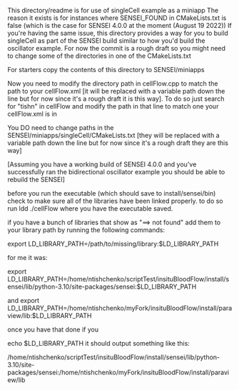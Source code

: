 This directory/readme is for use of singleCell example as a miniapp
The reason it exists is for instances where SENSEI_FOUND in CMakeLists.txt is false (which is the case for SENSEI 4.0.0 at the moment (August 19 2022)) 
If you're having the same issue, this directory provides a way for you to build singleCell as part of the SENSEI build similar to how you'd build the oscillator example. For now the commit is a rough draft so you might need to change some of the directories in one of the CMakeLists.txt

For starters copy the contents of this directory to SENSEI/miniapps

Now you need to modify the directory path in cellFlow.cpp to match the path to your cellFlow.xml [it will be replaced with a variable path down the line but for now since it's a rough draft it is this way]. To do so just search for "tishn" in cellFlow and modify the path in that line to match one your cellFlow.xml is in

You DO need to change paths in the SENSEI/miniapps/singleCell/CMakeLists.txt [they will be replaced with a variable path down the line but for now since it's a rough draft they are this way]

[Assuming you have a working build of SENSEI 4.0.0 and you've successfully ran the bidirectional oscillator example you should be able to rebuild the SENSEI]  

before you run the executable (which should save to install/sensei/bin) check to make sure all of the libraries have been linked properly. to do so run ldd ./cellFlow where you have the executable saved.

if you have a bunch of libraries that show as "==> not found" add them to your library path by running the following commands: 

export LD_LIBRARY_PATH=/path/to/missing/library:$LD_LIBRARY_PATH

for me it was: 

export LD_LIBRARY_PATH=/home/ntishchenko/scriptTest/insituBloodFlow/install/sensei/lib/python-3.10/site-packages/sensei:$LD_LIBRARY_PATH

and export LD_LIBRARY_PATH=/home/ntishchenko/myFork/insituBloodFlow/install/paraview/lib:$LD_LIBRARY_PATH

once you have that done if you 

echo $LD_LIBRARY_PATH it should output something like this:

/home/ntishchenko/scriptTest/insituBloodFlow/install/sensei/lib/python-3.10/site-packages/sensei:/home/ntishchenko/myFork/insituBloodFlow/install/paraview/lib


